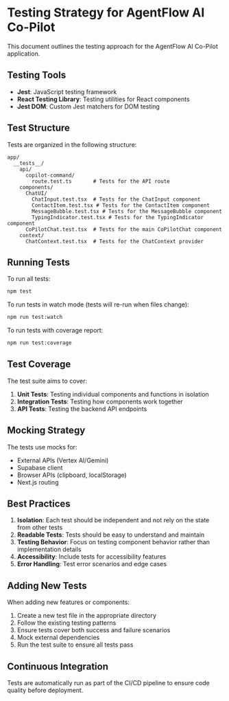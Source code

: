 # Testing Strategy for AgentFlow AI Co-Pilot

This document outlines the testing approach for the AgentFlow AI Co-Pilot application.

## Testing Tools

- **Jest**: JavaScript testing framework
- **React Testing Library**: Testing utilities for React components
- **Jest DOM**: Custom Jest matchers for DOM testing

## Test Structure

Tests are organized in the following structure:

```
app/
  __tests__/
    api/
      copilot-command/
        route.test.ts       # Tests for the API route
    components/
      ChatUI/
        ChatInput.test.tsx  # Tests for the ChatInput component
        ContactItem.test.tsx # Tests for the ContactItem component
        MessageBubble.test.tsx # Tests for the MessageBubble component
        TypingIndicator.test.tsx # Tests for the TypingIndicator component
      CoPilotChat.test.tsx  # Tests for the main CoPilotChat component
    context/
      ChatContext.test.tsx  # Tests for the ChatContext provider
```

## Running Tests

To run all tests:

```bash
npm test
```

To run tests in watch mode (tests will re-run when files change):

```bash
npm run test:watch
```

To run tests with coverage report:

```bash
npm run test:coverage
```

## Test Coverage

The test suite aims to cover:

1. **Unit Tests**: Testing individual components and functions in isolation
2. **Integration Tests**: Testing how components work together
3. **API Tests**: Testing the backend API endpoints

## Mocking Strategy

The tests use mocks for:

- External APIs (Vertex AI/Gemini)
- Supabase client
- Browser APIs (clipboard, localStorage)
- Next.js routing

## Best Practices

1. **Isolation**: Each test should be independent and not rely on the state from other tests
2. **Readable Tests**: Tests should be easy to understand and maintain
3. **Testing Behavior**: Focus on testing component behavior rather than implementation details
4. **Accessibility**: Include tests for accessibility features
5. **Error Handling**: Test error scenarios and edge cases

## Adding New Tests

When adding new features or components:

1. Create a new test file in the appropriate directory
2. Follow the existing testing patterns
3. Ensure tests cover both success and failure scenarios
4. Mock external dependencies
5. Run the test suite to ensure all tests pass

## Continuous Integration

Tests are automatically run as part of the CI/CD pipeline to ensure code quality before deployment.
